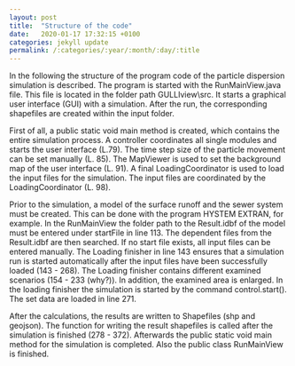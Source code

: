 ```yaml
---
layout: post
title:  "Structure of the code"
date:   2020-01-17 17:32:15 +0100
categories: jekyll update 
permalink: /:categories/:year/:month/:day/:title
---
```

In the following the structure of the program code of the particle dispersion simulation is described. 
The program is started with the RunMainView.java file. This file is located in the folder path GULLIview\src. 
It starts a graphical user interface (GUI) with a simulation. After the run, the corresponding shapefiles are created within the input folder.

First of all, a public static void main method is created, which contains the entire simulation process. 
A controller coordinates all single modules and starts the user interface (L.79). 
The time step size of the particle movement can be set manually (L. 85). The MapViewer is used to set the background map of the user interface (L. 91). 
A final LoadingCoordinator is used to load the input files for the simulation. The input files are coordinated by the LoadingCoordinator (L. 98).

Prior to the simulation, a model of the surface runoff and the sewer system must be created. 
This can be done with the program HYSTEM EXTRAN, for example. In the RunMainView the folder path to the Result.idbf of the model must be entered under startFile in line 113. 
The dependent files from the Result.idbf are then searched. If no start file exists, all input files can be entered manually. 
The Loading finisher in line 143 ensures that a simulation run is started automatically after the input files have been successfully loaded (143 - 268). 
The Loading finisher contains different examined scenarios (154 - 233 (why?)). In addition, the examined area is enlarged. 
In the loading finisher the simulation is started by the command control.start(). The set data are loaded in line 271.

After the calculations, the results are written to Shapefiles (shp and geojson). The function for writing the result shapefiles is called after the simulation is finished (278 - 372). 
Afterwards the public static void main method for the simulation is completed. Also the public class RunMainView is finished.

